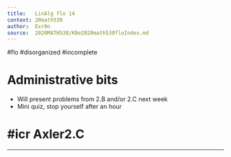 ```yaml
---
title:   LinAlg flo 14
context: 20math530
author:  Exr0n
source:  2020MATH530/KBe2020math530floIndex.md
---
```


#flo
#disorganized #incomplete

# Administrative bits
- Will present problems from 2.B and/or 2.C next week
- Mini quiz, stop yourself after an hour
# #icr Axler2.C

---
